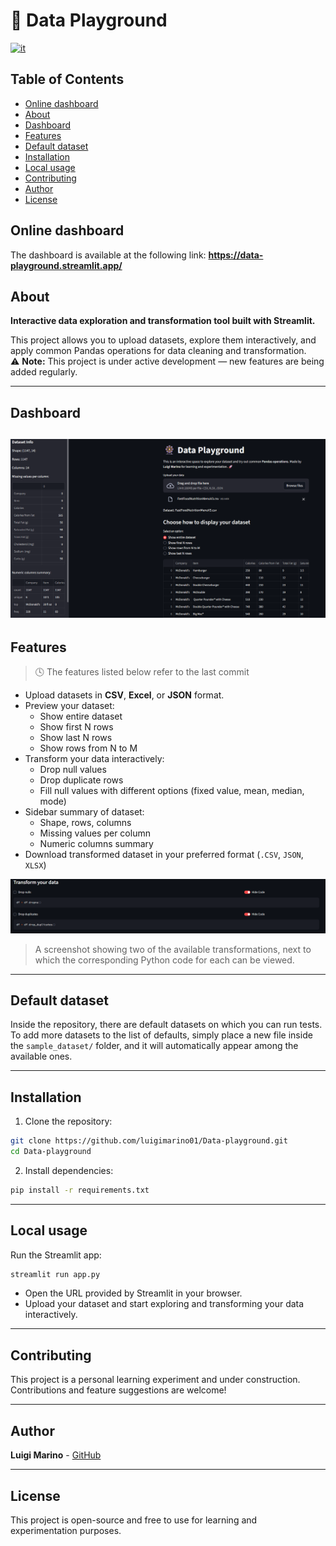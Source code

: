 # 🎡 Data Playground

[![it](https://img.shields.io/badge/lang-it-red.svg)](README-it.md)

## Table of Contents
- [Online dashboard](#online-dashboard)
- [About](#about)
- [Dashboard](#dashboard)
- [Features](#features)
- [Default dataset](#default-dataset)
- [Installation](#installation)
- [Local usage](#local-usage)
- [Contributing](#contributing)
- [Author](#author)
- [License](#license)


## Online dashboard
The dashboard is available at the following link:
**https://data-playground.streamlit.app/**

## About
**Interactive data exploration and transformation tool built with Streamlit.**

This project allows you to upload datasets, explore them interactively, and apply common Pandas operations for data cleaning and transformation.  
⚠️ **Note:** This project is under active development — new features are being added regularly.

---
## Dashboard 
![dashboard](img/dashboard.png)
---
## Features
> 🕓 The features listed below refer to the last commit 
- Upload datasets in **CSV**, **Excel**, or **JSON** format.
- Preview your dataset:
  - Show entire dataset
  - Show first N rows
  - Show last N rows
  - Show rows from N to M
- Transform your data interactively:
  - Drop null values
  - Drop duplicate rows
  - Fill null values with different options (fixed value, mean, median, mode)
- Sidebar summary of dataset:
  - Shape, rows, columns
  - Missing values per column
  - Numeric columns summary
- Download transformed dataset in your preferred format (`.CSV`, `JSON`, `XLSX`)

![transforms_image](img/transformations.png)
> A screenshot showing two of the available transformations, next to which the corresponding Python code for each can be viewed.

---

## Default dataset
Inside the repository, there are default datasets on which you can run tests. To add more datasets to the list of defaults, simply place a new file inside the `sample_dataset/` folder, and it will automatically appear among the available ones.


---

## Installation

1. Clone the repository:
```bash
git clone https://github.com/luigimarino01/Data-playground.git
cd Data-playground
```
2. Install dependencies:
```bash
pip install -r requirements.txt
```

---

## Local usage
Run the Streamlit app:
```bash
streamlit run app.py
```
- Open the URL provided by Streamlit in your browser.  
- Upload your dataset and start exploring and transforming your data interactively.

---

## Contributing

This project is a personal learning experiment and under construction.  
Contributions and feature suggestions are welcome!

---

## Author

**Luigi Marino** -  [GitHub](https://github.com/luigimarino01)

---

## License

This project is open-source and free to use for learning and experimentation purposes.
